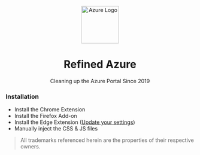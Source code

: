<p align="center"><img src="https://user-images.githubusercontent.com/459713/61840888-c105ff80-ae60-11e9-96eb-a4f0627433b4.png" alt="Azure Logo" width="100px"></p>

<h1 align="center">Refined Azure</h1>
<p align="center">Cleaning up the Azure Portal Since 2019</p>

### Installation
- Install the Chrome Extension
- Install the Firefox Add-on
- Install the Edge Extension ([Update your settings](https://pureinfotech.com/install-chrome-extension-chromium-edge/))
- Manually inject the CSS & JS files

> All trademarks referenced herein are the properties of their respective owners.
